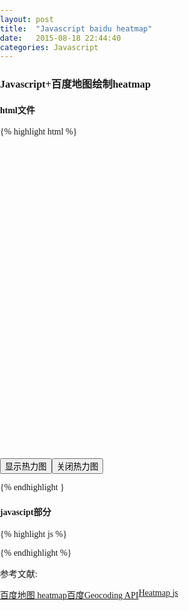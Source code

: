 ```yaml
---
layout: post
title:  "Javascript baidu heatmap"
date:   2015-08-18 22:44:40
categories: Javascript
---
```


### Javascript+百度地图绘制heatmap

#### html文件

{% highlight html %}

<!DOCTYPE html>
<html>
    <head>
        <meta http-equiv="Content-Type" content="text/html; charset=utf-8" />
        <meta name="viewport" content="initial-scale=1.0, user-scalable=no" />
        <script type="text/javascript" src="http://api.map.baidu.com/api?v=2.0&ak= your key"></script>
        <script type="text/javascript" src="http://ajax.aspnetcdn.com/ajax/jQuery/jquery-1.8.0.js"></script>
        <script type="text/javascript" src="http://api.map.baidu.com/library/Heatmap/2.0/src/Heatmap_min.js"></script>
        <title>热力图功能示例</title>
        <style type="text/css">
            ul,li{list-style: none;margin:0;padding:0;float:left;}
            html{height:100%}
            body{height:100%;margin:0px;padding:0px;font-family:"微软雅黑";}
            #container{height:500px;width:100%;}
            #r-result{width:100%;}
            </style>
    </head>
    <body>
        <div id="container"></div>
        <div id="r-result">
            <input type="button"  onclick="openHeatmap();" value="显示热力图"/><input type="button"  onclick="closeHeatmap();" value="关闭热力图"/>
        </div>
    </body>
</html>

{% endhighlight }

#### javascipt部分

{% highlight js %}

<script type="text/javascript">
    var map = new BMap.Map("container");          // 创建地图实例
    var tt;
    
    var point = new BMap.Point(116.418261, 39.921984);
    map.centerAndZoom(point, 12);             // 初始化地图，设置中心点坐标和地图级别
    map.enableScrollWheelZoom(); // 允许滚轮缩放
    
    // points为数据格式，本例中用jquery加载json文件    
    var points =[
                 {"lng":116.418261,"lat":39.921984,"count":50},
                 {"lng":116.423332,"lat":39.916532,"count":51},
                 {"lng":116.419787,"lat":39.930658,"count":15},
                 {"lng":116.418455,"lat":39.920921,"count":40},
                 {"lng":116.418843,"lat":39.915516,"count":100},
                 {"lng":116.425867,"lat":39.918989,"count":8}];
                 
	 if(!isSupportCanvas()){
	     alert('热力图目前只支持有canvas支持的浏览器,您所使用的浏览器不能使用热力图功能~')
	 }
	//详细的参数,可以查看heatmap.js的文档 https://github.com/pa7/heatmap.js/blob/master/README.md
	// source: http://www.patrick-wied.at/static/heatmapjs/?utm_source=gh
	//参数说明如下:
	/* visible 热力图是否显示,默认为true
	 * opacity 热力的透明度,1-100
	 * radius 势力图的每个点的半径大小   
	 * gradient  {JSON} 热力图的渐变区间 . gradient如下所示
	 *	{
	 .2:'rgb(0, 255, 255)',
	 .5:'rgb(0, 110, 255)',
	 .8:'rgb(100, 0, 255)'
	 }
	 其中 key 表示插值的位置, 0~1. 
	 value 为颜色值. 
	 */

	 // jquery 加载 json 数据
	$.ajax({
		url: 'data.json',
		type: 'GET',
		dataType: 'json',
		success: function(data) {
			show_data(data);
		}
	});

	heatmapOverlay = new BMapLib.HeatmapOverlay({"radius":5});
	map.addOverlay(heatmapOverlay);
	//heatmapOverlay.setDataSet({data:points, max:100});

	function show_data(data){
		heatmapOverlay.setDataSet({data: data, max:150109});
	}

	//是否显示热力图
	function openHeatmap(){
	    heatmapOverlay.show();
	}
	function closeHeatmap(){
	    heatmapOverlay.hide();
	}
	//closeHeatmap();
	openHeatmap();
	function setGradient(){
	    /*格式如下所示:
	     {
		  		0:'rgb(102, 255, 0)',
		 	 	.5:'rgb(255, 170, 0)',
			  	1:'rgb(255, 0, 0)'
	     }*/
	    var gradient = {};
	    var colors = document.querySelectorAll("input[type='color']");
	    colors = [].slice.call(colors,0);
	    colors.forEach(function(ele){
	                   gradient[ele.getAttribute("data-key")] = ele.value; 
	                   });
	                   heatmapOverlay.setOptions({"gradient":gradient});
	}
	//判断浏览区是否支持canvas
	function isSupportCanvas(){
	    var elem = document.createElement('canvas');
	    return !!(elem.getContext && elem.getContext('2d'));
}
</script>

{% endhighlight %}

参考文献:

* [百度地图 heatmap][API]
* [百度Geocoding API][geocoding]
* [Heatmap js][heatmap]

[API]: http://developer.baidu.com/map/jsdemo.htm#c1_15
[geocoding]: http://developer.baidu.com/map/index.php?title=webapi/guide/webservice-geocoding
[heatmap]: https://github.com/pa7/heatmap.js



